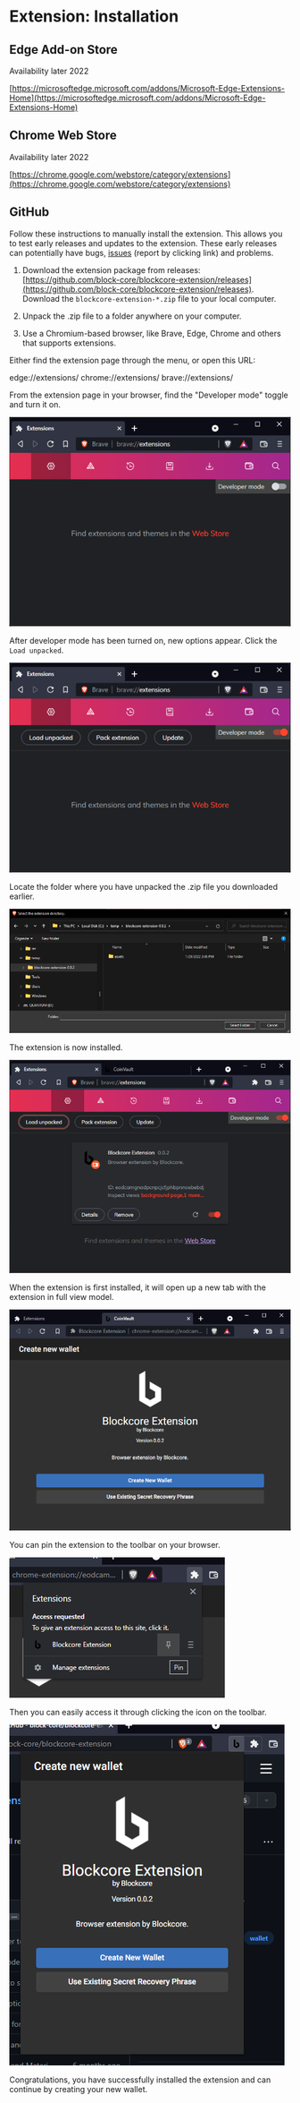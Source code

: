 # Extension: Installation

## Edge Add-on Store

Availability later 2022

[https://microsoftedge.microsoft.com/addons/Microsoft-Edge-Extensions-Home](https://microsoftedge.microsoft.com/addons/Microsoft-Edge-Extensions-Home)

## Chrome Web Store

Availability later 2022

[https://chrome.google.com/webstore/category/extensions](https://chrome.google.com/webstore/category/extensions)

## GitHub

Follow these instructions to manually install the extension. This allows you to test early releases and updates to the extension. These early releases
can potentially have bugs, [issues](https://github.com/block-core/blockcore-extension/issues) (report by clicking link) and problems.

1. Download the extension package from releases: [https://github.com/block-core/blockcore-extension/releases](https://github.com/block-core/blockcore-extension/releases). Download the `blockcore-extension-*.zip` file to your local computer.

2. Unpack the .zip file to a folder anywhere on your computer.

3. Use a Chromium-based browser, like Brave, Edge, Chrome and others that supports extensions.

Either find the extension page through the menu, or open this URL:

edge://extensions/
chrome://extensions/
brave://extensions/

From the extension page in your browser, find the "Developer mode" toggle and turn it on.

![](../img/brave-extensions.png)

After developer mode has been turned on, new options appear. Click the `Load unpacked`.

![](../img/brave-extensions-developer.png)

Locate the folder where you have unpacked the .zip file you downloaded earlier.

![](../img/blockcore-extension-folder.png)

The extension is now installed.

![](../img/brave-extensions-installed.png)

When the extension is first installed, it will open up a new tab with the extension in full view model.

![](../img/blockcore-extension-installed.png)

You can pin the extension to the toolbar on your browser.

![](../img/blockcore-extension-pin.png)

Then you can easily access it through clicking the icon on the toolbar.

![](../img/blockcore-extension-open.png)

Congratulations, you have successfully installed the extension and can continue by creating your new wallet.
